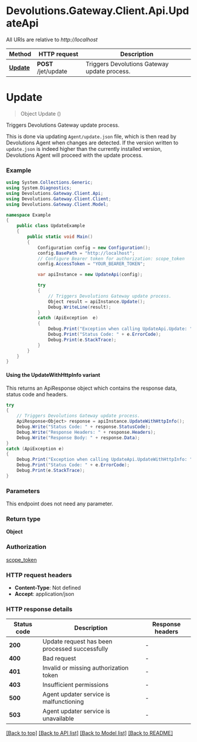 # Devolutions.Gateway.Client.Api.UpdateApi

All URIs are relative to *http://localhost*

| Method | HTTP request | Description |
|--------|--------------|-------------|
| [**Update**](UpdateApi.md#update) | **POST** /jet/update | Triggers Devolutions Gateway update process. |

<a id="update"></a>
# **Update**
> Object Update ()

Triggers Devolutions Gateway update process.

This is done via updating `Agent/update.json` file, which is then read by Devolutions Agent when changes are detected. If the version written to `update.json` is indeed higher than the currently installed version, Devolutions Agent will proceed with the update process.

### Example
```csharp
using System.Collections.Generic;
using System.Diagnostics;
using Devolutions.Gateway.Client.Api;
using Devolutions.Gateway.Client.Client;
using Devolutions.Gateway.Client.Model;

namespace Example
{
    public class UpdateExample
    {
        public static void Main()
        {
            Configuration config = new Configuration();
            config.BasePath = "http://localhost";
            // Configure Bearer token for authorization: scope_token
            config.AccessToken = "YOUR_BEARER_TOKEN";

            var apiInstance = new UpdateApi(config);

            try
            {
                // Triggers Devolutions Gateway update process.
                Object result = apiInstance.Update();
                Debug.WriteLine(result);
            }
            catch (ApiException  e)
            {
                Debug.Print("Exception when calling UpdateApi.Update: " + e.Message);
                Debug.Print("Status Code: " + e.ErrorCode);
                Debug.Print(e.StackTrace);
            }
        }
    }
}
```

#### Using the UpdateWithHttpInfo variant
This returns an ApiResponse object which contains the response data, status code and headers.

```csharp
try
{
    // Triggers Devolutions Gateway update process.
    ApiResponse<Object> response = apiInstance.UpdateWithHttpInfo();
    Debug.Write("Status Code: " + response.StatusCode);
    Debug.Write("Response Headers: " + response.Headers);
    Debug.Write("Response Body: " + response.Data);
}
catch (ApiException e)
{
    Debug.Print("Exception when calling UpdateApi.UpdateWithHttpInfo: " + e.Message);
    Debug.Print("Status Code: " + e.ErrorCode);
    Debug.Print(e.StackTrace);
}
```

### Parameters
This endpoint does not need any parameter.
### Return type

**Object**

### Authorization

[scope_token](../README.md#scope_token)

### HTTP request headers

 - **Content-Type**: Not defined
 - **Accept**: application/json


### HTTP response details
| Status code | Description | Response headers |
|-------------|-------------|------------------|
| **200** | Update request has been processed successfully |  -  |
| **400** | Bad request |  -  |
| **401** | Invalid or missing authorization token |  -  |
| **403** | Insufficient permissions |  -  |
| **500** | Agent updater service is malfunctioning |  -  |
| **503** | Agent updater service is unavailable |  -  |

[[Back to top]](#) [[Back to API list]](../README.md#documentation-for-api-endpoints) [[Back to Model list]](../README.md#documentation-for-models) [[Back to README]](../README.md)

